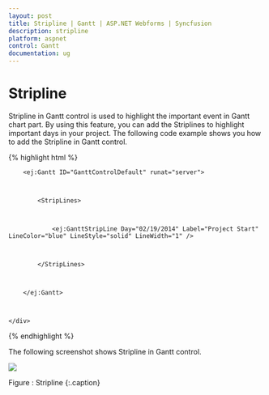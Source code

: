 ```yaml
---
layout: post
title: Stripline | Gantt | ASP.NET Webforms | Syncfusion
description: stripline
platform: aspnet
control: Gantt
documentation: ug
---
```


# Stripline

Stripline in Gantt control is used to highlight the important event in Gantt chart part. By using this feature, you can add the Striplines to highlight important days in your project. The following code example shows you how to add the Stripline in Gantt control.







{% highlight html %}



<div style="width:100%;height:100%;overflow:visible;">                  



        <ej:Gantt ID="GanttControlDefault" runat="server">



            <StripLines>



                <ej:GanttStripLine Day="02/19/2014" Label="Project Start"  LineColor="blue" LineStyle="solid" LineWidth="1" />



            </StripLines>



        </ej:Gantt>        



    </div>   





{% endhighlight %}



The following screenshot shows Stripline in Gantt control.



![](Stripline_images/Stripline_img1.png) 

Figure : Stripline
{:.caption}


